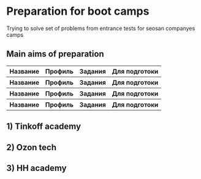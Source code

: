 <h1>Preparation for boot camps</h1>
Trying to solve set of problems from entrance tests for seosan companyes camps

<h2>Main aims of preparation</h2>
<table>
    <thead>
    <tr>
        <th>Название</th>
        <th>Профиль</th>
        <th>Задания</th>
        <th>Для подготоки</th>
    </tr>
    </thead>
    <tbody>
    <tr>
        <th>Название</th>
        <th>Профиль</th>
        <th>Задания</th>
        <th>Для подготоки</th>
    </tr>
    <tr>
        <th>Название</th>
        <th>Профиль</th>
        <th>Задания</th>
        <th>Для подготоки</th>
    </tr>
    <tr>
        <th>Название</th>
        <th>Профиль</th>
        <th>Задания</th>
        <th>Для подготоки</th>
    </tr>
    </tbody>
</table>
<h2>1) Tinkoff academy</h2>

<h2>2) Ozon tech</h2>

<h2>3) HH academy</h2>

